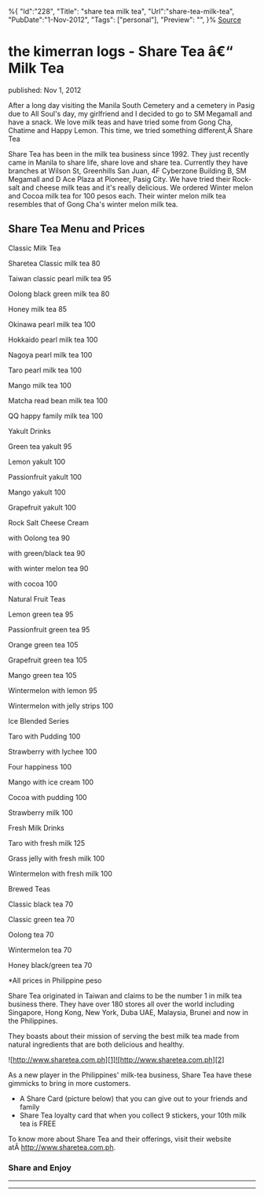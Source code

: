 ﻿%{
    "Id":"228",
    "Title": "share tea milk tea",
    "Url":"share-tea-milk-tea",
    "PubDate":"1-Nov-2012",
    "Tags": ["personal"],
    "Preview": "",
}%
[Source](http://markhughneri.com/blog/495/share-tea-milk-tea/ "Permalink to the kimerran logs - Share Tea â€“ Milk Tea")

# the kimerran logs - Share Tea â€“ Milk Tea

published: Nov 1, 2012

After a long day visiting the Manila South Cemetery and a cemetery in Pasig due to All Soul's day, my girlfriend and I decided to go to SM Megamall and have a snack. We love milk teas and have tried some from Gong Cha, Chatime and Happy Lemon. This time, we tried something different,Â Share Tea

Share Tea has been in the milk tea business since 1992. They just recently came in Manila to share life, share love and share tea. Currently they have branches at Wilson St, Greenhills San Juan, 4F Cyberzone Building B, SM Megamall and D Ace Plaza at Pioneer, Pasig City. We have tried their Rock-salt and cheese milk teas and it's really delicious. We ordered Winter melon and Cocoa milk tea for 100 pesos each. Their winter melon milk tea resembles that of Gong Cha's winter melon milk tea.

## Share Tea Menu and Prices

Classic Milk Tea

Sharetea Classic milk tea
80

Taiwan classic pearl milk tea
95

Oolong black green milk tea
80

Honey milk tea
85

Okinawa pearl milk tea
100

Hokkaido pearl milk tea
100

Nagoya pearl milk tea
100

Taro pearl milk tea
100

Mango milk tea
100

Matcha read bean milk tea
100

QQ happy family milk tea
100

Yakult Drinks

Green tea yakult
95

Lemon yakult
100

Passionfruit yakult
100

Mango yakult
100

Grapefruit yakult
100

Rock Salt Cheese Cream

with Oolong tea
90

with green/black tea
90

with winter melon tea
90

with cocoa
100

Natural Fruit Teas

Lemon green tea
95

Passionfruit green tea
95

Orange green tea
105

Grapefruit green tea
105

Mango green tea
105

Wintermelon with lemon
95

Wintermelon with jelly strips
100

Ice Blended Series

Taro with Pudding
100

Strawberry with lychee
100

Four happiness
100

Mango with ice cream
100

Cocoa with pudding
100

Strawberry milk
100

Fresh Milk Drinks

Taro with fresh milk
125

Grass jelly with fresh milk
100

Wintermelon with fresh milk
100

Brewed Teas

Classic black tea
70

Classic green tea
70

Oolong tea
70

Wintermelon tea
70

Honey black/green tea
70

*All prices in Philippine peso

Share Tea originated in Taiwan and claims to be the number 1 in milk tea business there. They have over 180 stores all over the world including Singapore, Hong Kong, New York, Duba UAE, Malaysia, Brunei and now in the Philippines.

They boasts about their mission of serving the best milk tea made from natural ingredients that are both delicious and healthy.

![http://www.sharetea.com.ph][1]![http://www.sharetea.com.ph][2]

As a new player in the Philippines' milk-tea business, Share Tea have these gimmicks to bring in more customers.

* A Share Card (picture below) that you can give out to your friends and family
* Share Tea loyalty card that when you collect 9 stickers, your 10th milk tea is FREE

To know more about Share Tea and their offerings, visit their website atÂ http://www.sharetea.com.ph.

### Share and Enjoy

* * *

* * *

[1]: http://markhughneri.com/blog/assets/loading.gif "Rock salt and cheese mixed with Cocoa and Winter melon"
[2]: http://www.sisigbytes.com/food/wp-content/uploads/sites/2/2012/11/share-tea-cocoa-rock-salt-and-rock-salt-cheese-in-wintermelon.jpg "Rock salt and cheese mixed with Cocoa and Winter melon"
